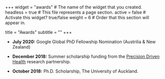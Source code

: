 +++
widget = "awards"  # The name of the widget that you created.
headless = true  # This file represents a page section.
active = false  # Activate this widget? true/false
weight = 6  # Order that this section will appear in.

title = "Awards"
subtitle = ""
+++

- **July 2020:**
  Google Global PhD Fellowship Nomination (Austrilia & New Zealand)

- **December 2018:**
  Summer scholarship funding from the [Precision Driven Health](https://precisiondrivenhealth.com) research partnership.
- **October 2018:**
  Ph.D. Scholarship, The University of Auckland.
